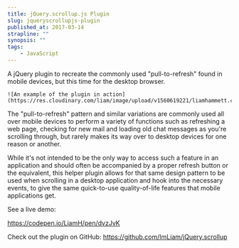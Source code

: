 ```yaml
---
title: jQuery.scrollup.js Plugin
slug: jqueryscrollupjs-plugin
published_at: 2017-03-14
strapline: ""
synopsis: ""
tags:
    - JavaScript
---
```


A jQuery plugin to recreate the commonly used "pull-to-refresh" found in mobile devices, but this time for the desktop browser.

    ![An example of the plugin in action](https://res.cloudinary.com/liam/image/upload/v1560619221/liamhammett.com/1_Y2azDs4FFBlf7UgEFHd45g.gif)


The "pull-to-refresh" pattern and similar variations are commonly used all over mobile devices to perform a variety of functions such as refreshing a web page, checking for new mail and loading old chat messages as you're scrolling through, but rarely makes its way over to desktop devices for one reason or another.

While it's not intended to be the only way to access such a feature in an application and should often be accompanied by a proper refresh button or the equivalent, this helper plugin allows for that same design pattern to be used when scrolling in a desktop application and hook into the necessary events, to give the same quick-to-use quality-of-life features that mobile applications get.

See a live demo:

<https://codepen.io/LiamH/pen/dvzJvK>

Check out the plugin on GitHub: <https://github.com/ImLiam/jQuery.scrollup>
